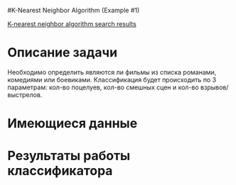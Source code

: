 #K-Nearest Neighbor Algorithm (Example #1)

[K-nearest neighbor algorithm search results](https://duckduckgo.com/k-nearest_neighbor_algorithm)

<h1>Описание задачи</h1>
Необходимо определить являются ли фильмы из списка романами, комедиями или боевиками. Классификация будет происходить по 3
параметрам: кол-во поцелуев, кол-во смешных сцен и кол-во взрывов/выстрелов.

<h1>Имеющиеся данные</h1>

<h1>Результаты работы классификатора</h1>

